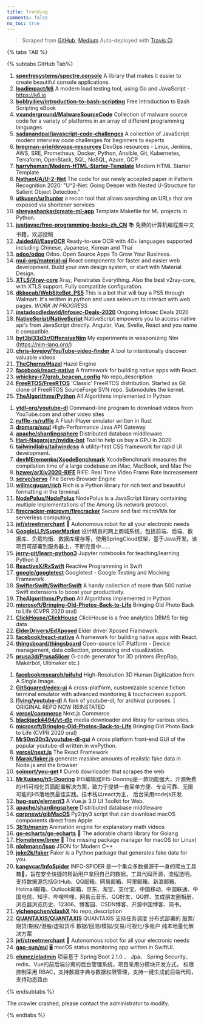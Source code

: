 ```yaml
---
title: Trending
comments: false
no_toc: true
---
```


> Scraped from [GitHub](https://github.com/trending), [Medium](https://medium.com/topic/popular)
Auto-deployed with [Travis Ci](https://travis-ci.org/)

{% tabs TAB %}
<!-- tab GitHub -->
{% subtabs GitHub Tab%}
<!-- tab Daily -->
1. [**spectresystems/spectre.console**](https://github.com/spectresystems/spectre.console)
A library that makes it easier to create beautiful console applications.
2. [**loadimpact/k6**](https://github.com/loadimpact/k6)
A modern load testing tool, using Go and JavaScript - https://k6.io
3. [**bobbyiliev/introduction-to-bash-scripting**](https://github.com/bobbyiliev/introduction-to-bash-scripting)
Free Introduction to Bash Scripting eBook
4. [**vxunderground/MalwareSourceCode**](https://github.com/vxunderground/MalwareSourceCode)
Collection of malware source code for a variety of platforms in an array of different programming languages.
5. [**sadanandpai/javascript-code-challenges**](https://github.com/sadanandpai/javascript-code-challenges)
A collection of JavaScript modern interview code challenges for beginners to experts
6. [**bregman-arie/devops-resources**](https://github.com/bregman-arie/devops-resources)
DevOps resources - Linux, Jenkins, AWS, SRE, Prometheus, Docker, Python, Ansible, Git, Kubernetes, Terraform, OpenStack, SQL, NoSQL, Azure, GCP
7. [**harryheman/Modern-HTML-Starter-Template**](https://github.com/harryheman/Modern-HTML-Starter-Template)
Modern HTML Starter Template
8. [**NathanUA/U-2-Net**](https://github.com/NathanUA/U-2-Net)
The code for our newly accepted paper in Pattern Recognition 2020: "U^2-Net: Going Deeper with Nested U-Structure for Salient Object Detection."
9. [**utkusen/urlhunter**](https://github.com/utkusen/urlhunter)
a recon tool that allows searching on URLs that are exposed via shortener services
10. [**shreyashankar/create-ml-app**](https://github.com/shreyashankar/create-ml-app)
Template Makefile for ML projects in Python.
11. [**justjavac/free-programming-books-zh_CN**](https://github.com/justjavac/free-programming-books-zh_CN)
📚 免费的计算机编程类中文书籍，欢迎投稿
12. [**JaidedAI/EasyOCR**](https://github.com/JaidedAI/EasyOCR)
Ready-to-use OCR with 40+ languages supported including Chinese, Japanese, Korean and Thai
13. [**odoo/odoo**](https://github.com/odoo/odoo)
Odoo. Open Source Apps To Grow Your Business.
14. [**mui-org/material-ui**](https://github.com/mui-org/material-ui)
React components for faster and easier web development. Build your own design system, or start with Material Design.
15. [**XTLS/Xray-core**](https://github.com/XTLS/Xray-core)
Xray, Penetrates Everything. Also the best v2ray-core, with XTLS support. Fully compatible configuration.
16. [**dkkocab/WebSiteBot_PS5**](https://github.com/dkkocab/WebSiteBot_PS5)
This is a bot that will buy a PS5 through Walmart. It's written in python and uses selenium to interact with web pages. *WORK IN PROGRESS*
17. [**instadoodledavid/Infosec-Deals-2020**](https://github.com/instadoodledavid/Infosec-Deals-2020)
Ongoing Infosec Deals 2020
18. [**NativeScript/NativeScript**](https://github.com/NativeScript/NativeScript)
NativeScript empowers you to access native api's from JavaScript directly. Angular, Vue, Svelte, React and you name it compatible.
19. [**byt3bl33d3r/OffensiveNim**](https://github.com/byt3bl33d3r/OffensiveNim)
My experiments in weaponizing Nim (https://nim-lang.org/)
20. [**chris-lovejoy/YouTube-video-finder**](https://github.com/chris-lovejoy/YouTube-video-finder)
A tool to intentionally discover valuable videos
21. [**TheCherno/Hazel**](https://github.com/TheCherno/Hazel)
Hazel Engine
22. [**facebook/react-native**](https://github.com/facebook/react-native)
A framework for building native apps with React.
23. [**whickey-r7/grab_beacon_config**](https://github.com/whickey-r7/grab_beacon_config)
No repo_description
24. [**FreeRTOS/FreeRTOS**](https://github.com/FreeRTOS/FreeRTOS)
'Classic' FreeRTOS distribution. Started as Git clone of FreeRTOS SourceForge SVN repo. Submodules the kernel.
25. [**TheAlgorithms/Python**](https://github.com/TheAlgorithms/Python)
All Algorithms implemented in Python
<!-- endtab -->
<!-- tab Weekly -->
1. [**ytdl-org/youtube-dl**](https://github.com/ytdl-org/youtube-dl)
Command-line program to download videos from YouTube.com and other video sites
2. [**ruffle-rs/ruffle**](https://github.com/ruffle-rs/ruffle)
A Flash Player emulator written in Rust
3. [**dromara/soul**](https://github.com/dromara/soul)
High-Performance Java API Gateway
4. [**apache/shardingsphere**](https://github.com/apache/shardingsphere)
Distributed database middleware
5. [**Hari-Nagarajan/nvidia-bot**](https://github.com/Hari-Nagarajan/nvidia-bot)
Tool to help us buy a GPU in 2020
6. [**tailwindlabs/tailwindcss**](https://github.com/tailwindlabs/tailwindcss)
A utility-first CSS framework for rapid UI development.
7. [**devMEremenko/XcodeBenchmark**](https://github.com/devMEremenko/XcodeBenchmark)
XcodeBenchmark measures the compilation time of a large codebase on iMac, MacBook, and Mac Pro
8. [**hzwer/arXiv2020-RIFE**](https://github.com/hzwer/arXiv2020-RIFE)
RIFE: Real Time Video Frame Rate Increasement
9. [**servo/servo**](https://github.com/servo/servo)
The Servo Browser Engine
10. [**willmcgugan/rich**](https://github.com/willmcgugan/rich)
Rich is a Python library for rich text and beautiful formatting in the terminal.
11. [**NodePolus/NodePolus**](https://github.com/NodePolus/NodePolus)
NodePolus is a JavaScript library containing multiple implementations of the Among Us network protocol.
12. [**firecracker-microvm/firecracker**](https://github.com/firecracker-microvm/firecracker)
Secure and fast microVMs for serverless computing.
13. [**jef/streetmerchant**](https://github.com/jef/streetmerchant)
🤖 Autonomous robot for all your electronic needs
14. [**GoogleLLP/SuperMarket**](https://github.com/GoogleLLP/SuperMarket)
设计精良的网上商城系统，包括前端、后端、数据库、负载均衡、数据库缓存等，使用SpringCloud框架，基于Java开发。该项目可部署到服务器上，不断完善中……
15. [**jerry-git/learn-python3**](https://github.com/jerry-git/learn-python3)
Jupyter notebooks for teaching/learning Python 3
16. [**ReactiveX/RxSwift**](https://github.com/ReactiveX/RxSwift)
Reactive Programming in Swift
17. [**google/googletest**](https://github.com/google/googletest)
Googletest - Google Testing and Mocking Framework
18. [**SwifterSwift/SwifterSwift**](https://github.com/SwifterSwift/SwifterSwift)
A handy collection of more than 500 native Swift extensions to boost your productivity.
19. [**TheAlgorithms/Python**](https://github.com/TheAlgorithms/Python)
All Algorithms implemented in Python
20. [**microsoft/Bringing-Old-Photos-Back-to-Life**](https://github.com/microsoft/Bringing-Old-Photos-Back-to-Life)
Bringing Old Photo Back to Life (CVPR 2020 oral)
21. [**ClickHouse/ClickHouse**](https://github.com/ClickHouse/ClickHouse)
ClickHouse is a free analytics DBMS for big data
22. [**ElderDrivers/EdXposed**](https://github.com/ElderDrivers/EdXposed)
Elder driver Xposed Framework.
23. [**facebook/react-native**](https://github.com/facebook/react-native)
A framework for building native apps with React.
24. [**thingsboard/thingsboard**](https://github.com/thingsboard/thingsboard)
Open-source IoT Platform - Device management, data collection, processing and visualization.
25. [**prusa3d/PrusaSlicer**](https://github.com/prusa3d/PrusaSlicer)
G-code generator for 3D printers (RepRap, Makerbot, Ultimaker etc.)
<!-- endtab -->
<!-- tab Monthly -->
1. [**facebookresearch/pifuhd**](https://github.com/facebookresearch/pifuhd)
High-Resolution 3D Human Digitization from A Single Image.
2. [**GitSquared/edex-ui**](https://github.com/GitSquared/edex-ui)
A cross-platform, customizable science fiction terminal emulator with advanced monitoring & touchscreen support.
3. [**l1ving/youtube-dl**](https://github.com/l1ving/youtube-dl)
A fork of youtube-dl, for archival purposes. | ORIGINAL REPO NOW REINSTATED
4. [**vercel/commerce**](https://github.com/vercel/commerce)
Next.js Commerce
5. [**blackjack4494/yt-dlc**](https://github.com/blackjack4494/yt-dlc)
media downloader and libray for various sites.
6. [**microsoft/Bringing-Old-Photos-Back-to-Life**](https://github.com/microsoft/Bringing-Old-Photos-Back-to-Life)
Bringing Old Photo Back to Life (CVPR 2020 oral)
7. [**MrS0m30n3/youtube-dl-gui**](https://github.com/MrS0m30n3/youtube-dl-gui)
A cross platform front-end GUI of the popular youtube-dl written in wxPython.
8. [**vercel/next.js**](https://github.com/vercel/next.js)
The React Framework
9. [**Marak/faker.js**](https://github.com/Marak/faker.js)
generate massive amounts of realistic fake data in Node.js and the browser
10. [**soimort/you-get**](https://github.com/soimort/you-get)
⏬ Dumb downloader that scrapes the web
11. [**MrXujiang/h5-Dooring**](https://github.com/MrXujiang/h5-Dooring)
(H5编辑器)H5-Dooring是一款功能强大，开源免费的H5可视化页面配置解决方案，致力于提供一套简单方便、专业可靠、无限可能的H5落地页最佳实践。技术栈以react为主， 后台采用nodejs开发.
12. [**hug-sun/element3**](https://github.com/hug-sun/element3)
A Vue.js 3.0 UI Toolkit for Web.
13. [**apache/shardingsphere**](https://github.com/apache/shardingsphere)
Distributed database middleware
14. [**corpnewt/gibMacOS**](https://github.com/corpnewt/gibMacOS)
Py2/py3 script that can download macOS components direct from Apple
15. [**3b1b/manim**](https://github.com/3b1b/manim)
Animation engine for explanatory math videos
16. [**go-echarts/go-echarts**](https://github.com/go-echarts/go-echarts)
🎨 The adorable charts library for Golang
17. [**Homebrew/brew**](https://github.com/Homebrew/brew)
🍺 The missing package manager for macOS (or Linux)
18. [**nlohmann/json**](https://github.com/nlohmann/json)
JSON for Modern C++
19. [**joke2k/faker**](https://github.com/joke2k/faker)
Faker is a Python package that generates fake data for you.
20. [**kangvcar/InfoSpider**](https://github.com/kangvcar/InfoSpider)
INFO-SPIDER 是一个集众多数据源于一身的爬虫工具箱🧰，旨在安全快捷的帮助用户拿回自己的数据，工具代码开源，流程透明。支持数据源包括GitHub、QQ邮箱、网易邮箱、阿里邮箱、新浪邮箱、Hotmail邮箱、Outlook邮箱、京东、淘宝、支付宝、中国移动、中国联通、中国电信、知乎、哔哩哔哩、网易云音乐、QQ好友、QQ群、生成朋友圈相册、浏览器浏览历史、12306、博客园、CSDN博客、开源中国博客、简书。
21. [**yichengchen/clashX**](https://github.com/yichengchen/clashX)
No repo_description
22. [**QUANTAXIS/QUANTAXIS**](https://github.com/QUANTAXIS/QUANTAXIS)
QUANTAXIS 支持任务调度 分布式部署的 股票/期货/期权/港股/虚拟货币 数据/回测/模拟/交易/可视化/多账户 纯本地量化解决方案
23. [**jef/streetmerchant**](https://github.com/jef/streetmerchant)
🤖 Autonomous robot for all your electronic needs
24. [**gao-sun/eul**](https://github.com/gao-sun/eul)
🖥️ macOS status monitoring app written in SwiftUI.
25. [**elunez/eladmin**](https://github.com/elunez/eladmin)
项目基于 Spring Boot 2.1.0 、 Jpa、 Spring Security、redis、Vue的前后端分离的后台管理系统，项目采用分模块开发方式， 权限控制采用 RBAC，支持数据字典与数据权限管理，支持一键生成前后端代码，支持动态路由
<!-- endtab -->
{% endsubtabs %}
<!-- endtab -->
<!-- tab Medium -->
The crawler crashed, please contact the administrator to modify.
<!-- endtab -->
{% endtabs %}
